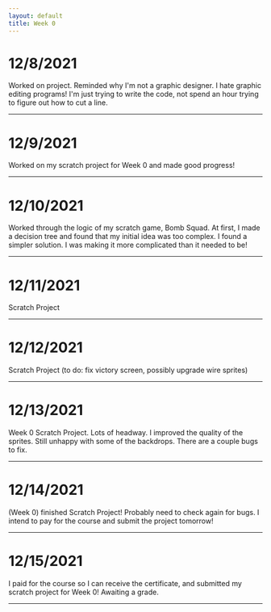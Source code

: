 ```yaml
---
layout: default
title: Week 0
---
```


# 12/8/2021

Worked on project. Reminded why I'm not a graphic designer. I hate graphic editing programs! I'm just trying to write the code, not spend an hour trying to figure out how to cut a line.

---

# 12/9/2021

Worked on my scratch project for Week 0 and made good progress!

---

# 12/10/2021

Worked through the logic of my scratch game, Bomb Squad. At first, I made a decision tree and found that my initial idea was too complex. I found a simpler solution. I was making it more complicated than it needed to be!

---

# 12/11/2021

Scratch Project

---

# 12/12/2021

Scratch Project (to do: fix victory screen, possibly upgrade wire sprites)

---

# 12/13/2021

Week 0 Scratch Project. Lots of headway. I improved the quality of the sprites. Still unhappy with some of the backdrops. There are a couple bugs to fix.

---

# 12/14/2021

(Week 0) finished Scratch Project! Probably need to check again for bugs. I intend to pay for the course and submit the project tomorrow!

---

# 12/15/2021

I paid for the course so I can receive the certificate, and submitted my scratch project for Week 0! Awaiting a grade.

---
